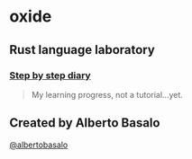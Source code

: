 # oxide

## Rust language laboratory


### [Step by step diary](https://github.com/AtomicBuilders/oxide/blob/main/docs/index.md)

> My learning progress, not a tutorial...yet.


## Created by Alberto Basalo

[@albertobasalo](https://twitter.com/albertobasalo)